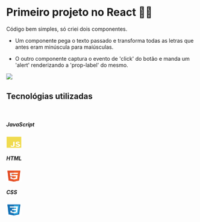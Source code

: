# Primeiro projeto no React 🐱‍💻

Código bem simples, só criei dois componentes.

 * Um componente pega o texto passado e transforma todas as letras que antes eram minúscula para maiúsculas.

 * O outro componente captura o evento de 'click' do botão e manda um 'alert' renderizando a 'prop-label' do mesmo.


<img src= "./src/image/react1.png">

## Tecnológias utilizadas 
<div style="display: inline_block"><br>
<h5>JavaScript</h5>
  <img align="center" alt="Js" height="30" width="40" src="https://raw.githubusercontent.com/devicons/devicon/master/icons/javascript/javascript-plain.svg">
  <h5>HTML</h5>
  <img align="center" alt="HTML" height="30" width="40" src="https://raw.githubusercontent.com/devicons/devicon/master/icons/html5/html5-original.svg">
  <h5>CSS</h5>
  <img align="center" alt="CSS" height="30" width="40" src="https://raw.githubusercontent.com/devicons/devicon/master/icons/css3/css3-original.svg">
</div>


